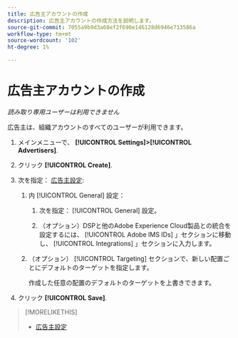```yaml
---
title: 広告主アカウントの作成
description: 広告主アカウントの作成方法を説明します。
source-git-commit: 7055a9b9d3a68ef2f690e146128d6946e713586a
workflow-type: tm+mt
source-wordcount: '102'
ht-degree: 1%

---
```


# 広告主アカウントの作成

*読み取り専用ユーザーは利用できません*

広告主は、組織アカウントのすべてのユーザーが利用できます。

1. メインメニューで、 **[!UICONTROL Settings]>[!UICONTROL Advertisers]**.

1. クリック **[!UICONTROL Create]**.

1. 次を指定： [広告主設定](advertiser-settings.md):

   1. 内 [!UICONTROL General] 設定：

      1. 次を指定： [!UICONTROL General] 設定。

      1. （オプション）DSPと他のAdobe Experience Cloud製品との統合を設定するには、 [!UICONTROL Adobe IMS IDs] 」セクションに移動し、 [!UICONTROL Integrations] 」セクションに入力します。
   1. （オプション） [!UICONTROL Targeting] セクションで、新しい配置ごとにデフォルトのターゲットを指定します。

      作成した任意の配置のデフォルトのターゲットを上書きできます。


1. クリック **[!UICONTROL Save]**.

>[!MORELIKETHIS]
>
>* [広告主設定](/help/dsp/admin/advertiser-settings.md)

